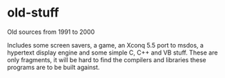 # old-stuff
Old sources from 1991 to 2000

Includes some screen savers, a game, an Xconq 5.5 port to msdos, a hypertext display engine and some simple C, C++ and VB stuff. 
These are only fragments, it will be hard to find the compilers and libraries these programs are to be built against.
